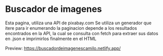 # Buscador de imagenes 

Esta pagina, utiliza una API de pixabay.com
Se utiliza un generador que itere para ir enumerando la paginacion depende a los resultados encontrados en la API, la cual se consulta con fetch para extraer sus datos en .json e imprimirlos finalmente en el HTML

Preview: https://buscadordeimagenescamilo.netlify.app/